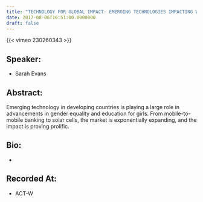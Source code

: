 ```yaml
---
title: "TECHNOLOGY FOR GLOBAL IMPACT: EMERGING TECHNOLOGIES IMPACTING WOMEN AND GIRLS IN DEVELOPING COUNTRIES"
date: 2017-08-06T16:51:00.0000000
draft: false
---
```


{{< vimeo 230260343 >}}

## Speaker:

 - Sarah Evans

## Abstract:

<p>Emerging technology in developing countries is playing a large role in advancements in gender equality and education for girls. From mobile-to-mobile banking to solar cells, the market is exponentially expanding, and the impact is proving prolific.</p>

## Bio:

 - 

## Recorded At:

 - ACT-W

